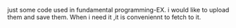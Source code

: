 just some code used in fundamental programming-EX.  i would like to upload them and save them.  When i need it ,it is conveniennt to fetch to it.
